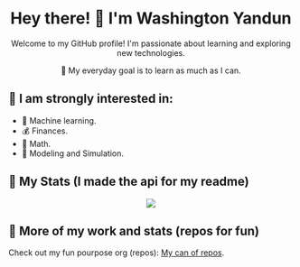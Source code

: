 <h1 align="center">Hey there! 👋 I'm Washington Yandun</h1>
<p align="center">Welcome to my GitHub profile! I'm passionate about learning and exploring new technologies.</p>
<p align="center">🌱 My everyday goal is to learn as much as I can.</p>

👀 I am strongly interested in:
---

- 🤖 Machine learning.
- 💰 Finances.
- 🧮 Math.
- 🎯 Modeling and Simulation.

🌱 My Stats (I made the api for my readme) 
---

<p align="center">
    <a href="https://github-stats-wy.vercel.app/langs/washingtonyandun/bar">
      <img src="https://github-stats-wy.vercel.app/langs/washingtonyandun/bar"/>
    </a>
</p>

👀 More of my work and stats (repos for fun)
---

Check out my fun pourpose org (repos): [My can of repos](https://github.com/WMYM-Experimental).
